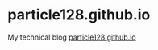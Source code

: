 particle128.github.io
=====================

My technical blog [particle128.github.io](http://particle128.github.io)
